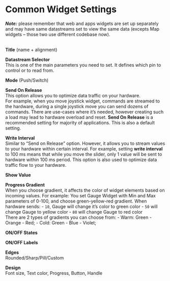 # Common Widget Settings

_**Note:**_ please remember that web and apps widgets are set up separately and may have same datastreams set to view the same data (excepts Map widgets – those two use different codebase now).

\
**Title** (name + alignment)

**Datastream Selector**\
This is one of the main parameters you need to set. It defines which pin to control or to read from.

**Mode** (Push/Switch)

**Send On Release**\
This option allows you to optimize data traffic on your hardware.\
For example, when you move joystick widget, commands are streamed to the hardware, during a single joystick move you can send dozens of commands. There are use-cases where it’s needed, however creating such a load may lead to hardware overload and reset. **Send On Release** is a recommended setting for majority of applications. This is also a default setting.

**Write Interval**\
Similar to “Send on Release” option. However, it allows you to stream values to your hardware within certain interval. For example, setting **write interval** to 100 ms means that while you move the slider, only 1 value will be sent to hardware within 100 ms period. This option is also used to optimize data traffic flow to your hardware.

**Show Value**

**Progress Gradient**\
When you choose gradient, it affects the color of widget elements based on incoming values. For example: You set Gauge Widget with Min and Max parameters of 0-100, and choose green-yellow-red gradient. When hardware sends: - `10`, Gauge will change it’s color to green color - `50` will change Gauge to yellow color - `80` will change Gauge to red color\
There are 2 types of gradients you can choose from: - Warm: Green - Orange - Red; - Cold: Green - Blue - Violet;

**ON/OFF States**

**ON/OFF Labels**

**Edges**\
Rounded/Sharp/Pill/Custom

**Design**\
Font size, Text color, Progress, Button, Handle

